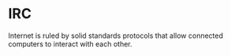 # IRC
Internet is ruled by solid standards protocols that allow connected computers to interact with each other.
